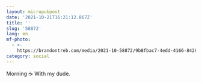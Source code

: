 ```yaml
---
layout: micropubpost
date: '2021-10-21T16:21:12.867Z'
title: ''
slug: '58872'
lang: en
mf-photo:
  - >-
    https://brandontreb.com/media/2021-10-58872/9b8fbac7-4edd-4166-8428-190ab32a635c.jpeg
category: social
---
```

Morning ☕️ With my dude. 
